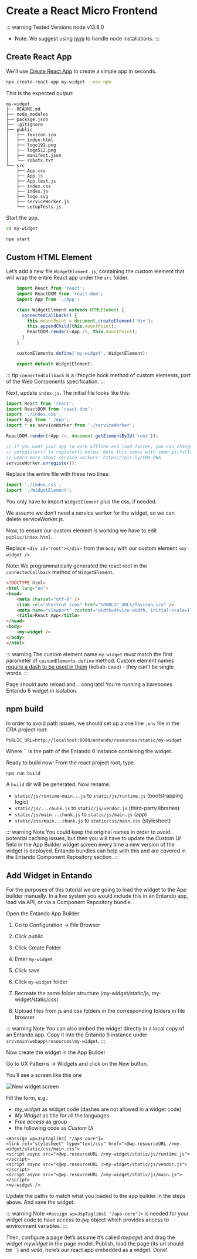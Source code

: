 # Create a React Micro Frontend

::: warning Tested Versions
node v13.8.0
- Note: We suggest using [nvm](https://github.com/nvm-sh/nvm) to handle node installations.
:::

## Create React App

We'll use [Create React App](https://create-react-app.dev/) to create a simple app in seconds.

``` bash
npx create-react-app my-widget --use-npm
```

This is the expected output:

    my-widget
    ├── README.md
    ├── node_modules
    ├── package.json
    ├── .gitignore
    ├── public
    │   ├── favicon.ico
    │   ├── index.html
    │   ├── logo192.png
    │   ├── logo512.png
    │   ├── manifest.json
    │   └── robots.txt
    └── src
        ├── App.css
        ├── App.js
        ├── App.test.js
        ├── index.css
        ├── index.js
        ├── logo.svg
        ├── serviceWorker.js
        └── setupTests.js

Start the app.

``` bash
cd my-widget
```

``` bash
npm start
```

## Custom HTML Element

Let’s add a new file `WidgetElement.js`, containing the custom element that will wrap the entire React app under the `src` folder.

``` js
    import React from 'react';
    import ReactDOM from 'react-dom';
    import App from './App';

    class WidgetElement extends HTMLElement {
      connectedCallback() {
        this.mountPoint = document.createElement('div');
        this.appendChild(this.mountPoint);
        ReactDOM.render(<App />, this.mountPoint);
      }
    }

    customElements.define('my-widget', WidgetElement);

    export default WidgetElement;
```

::: tip
`connectedCallback` is a lifecycle hook method of custom elements, part of the Web Components specification.
:::

Next, update `index.js`. The initial file looks like this:

``` js
import React from 'react';
import ReactDOM from 'react-dom';
import './index.css';
import App from './App';
import * as serviceWorker from './serviceWorker';

ReactDOM.render(<App />, document.getElementById('root'));

// If you want your app to work offline and load faster, you can change
// unregister() to register() below. Note this comes with some pitfalls.
// Learn more about service workers: https://bit.ly/CRA-PWA
serviceWorker.unregister();
```

Replace the entire file with these two lines:

``` js
import './index.css';
import './WidgetElement';
```

You only have to import `WidgetElement` plus the css, if needed.

We assume we don’t need a service worker for the widget, so we can
delete serviceWorker.js.

Now, to ensure our custom element is working we have to edit
`public/index.html`.

Replace `<div id="root"></div>` from the `body` with our custom element `<my-widget />`.

Note: We programmatically generated the react root in the `connectedCallback` method of `WidgetElement`.

``` html
<!DOCTYPE html>
<html lang="en">
<head>
    <meta charset="utf-8" />
    <link rel="shortcut icon" href="%PUBLIC_URL%/favicon.ico" />
    <meta name="viewport" content="width=device-width, initial-scale=1" />
    <title>React App</title>
</head>
<body>
    <my-widget />
</body>
</html>
```

::: warning
The custom element name `my-widget` *must* match the first parameter of `customElements.define` method. Custom element names [require a dash to be used in them](https://stackoverflow.com/questions/22545621/do-custom-elements-require-a-dash-in-their-name) (kebab-case) - they can’t be single words.
:::

Page should auto reload and…​ congrats! You’re running a barebones
Entando 6 widget in isolation.

## npm build

In order to avoid path issues, we should set up a one line `.env` file
in the CRA project root:

    PUBLIC_URL=http://localhost:8080/entando/resources/static/my-widget

Where `` is the path of the Entando 6 instance containing the widget.

Ready to build now! From the react project root, type

``` bash
npm run build
```

A `build` dir will be generated. Now rename:

- `static/js/runtime~main...js` to `static/js/runtime.js` (bootstrapping logic)
- `static/js/...chunk.js` to `static/js/vendor.js` (third-party libraries)
- `static/js/main...chunk.js` to `static/js/main.js` (app)
- `static/css/main...chunk.js` to `static/css/main.css` (stylesheet)

::: warning Note
You could keep the original names in order to avoid potential caching issues, but then you will have to update the *Custom UI* field in the App Builder widget screen every time a new version of the widget is deployed. Entando bundles can help with this and are covered in the Entando Component Repository section.
:::

## Add Widget in Entando

For the purposes of this tutorial we are going to load the widget to the
App builder manually. In a live system you would include this in an
Entando app, load via API, or via a Component Repository bundle.

Open the Entando App Builder

1.  Go to Configuration → File Browser

2.  Click public

3.  Click Create Folder

4.  Enter `my-widget`

5.  Click save

6.  Click `my-widget` folder

7.  Recreate the same folder structure (my-widget/static/js,
    my-widget/static/css)

8.  Upload files from js and css folders in the corresponding folders in
    file browser

::: warning Note
You can also embed the widget directly in a local copy of an Entando app. Copy it into the Entando 6 instance under
`src\main\webapp\resources\my-widget`.
:::

Now create the widget in the App Builder

Go to UX Patterns → Widgets and click on the *New* button.

You’ll see a screen like this one

![New widget screen](./new-widget-screen.png)

Fill the form, e.g.:

-   *my\_widget* as widget code (dashes are not allowed in a widget
    code)
-   *My Widget* as title for all the languages
-   *Free access* as group
-   the following code as *Custom UI*

``` ftl
<#assign wp=JspTaglibs[ "/aps-core"]>
<link rel="stylesheet" type="text/css" href="<@wp.resourceURL />my-widget/static/css/main.css">
<script async src="<@wp.resourceURL />my-widget/static/js/runtime.js"></script>
<script async src="<@wp.resourceURL />my-widget/static/js/vendor.js"></script>
<script async src="<@wp.resourceURL />my-widget/static/js/main.js"></script>
<my-widget />
```

Update the paths to match what you loaded to the app builder in the
steps above. And save the widget.

::: warning Note
`<#assign wp=JspTaglibs[ "/aps-core"]>` is needed for your widget code to have access to `@wp` object which provides access to environment variables.
:::

Then, configure a page (let’s assume it’s called *mypage*) and drag the widget *mywidget* in the page model. Publish, load the page (its url should be ``) and *voilà*, here’s our react app embedded as a widget. Done!
